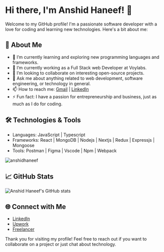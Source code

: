 # Hi there, I'm Anshid Haneef! 👋

Welcome to my GitHub profile! I'm a passionate software developer with a love for coding and learning new technologies. Here's a bit about me:

## 🚀 About Me
- 🌱 I’m currently learning and exploring new programming languages and frameworks.
- 💼 I’m currently working as a Full Stack web Developer at Voylabs.
- 👯 I’m looking to collaborate on interesting open-source projects.
- 💬 Ask me about anything related to web development, software engineering, or technology in general.
- 📫 How to reach me: [Gmail](anshidhaneefa70@gmail.com) | [LinkedIn](https://www.linkedin.com/in/anshid-haneefa/)
- ⚡ Fun fact: I have a passion for entrepreneurship and business, just as much as I do for coding.

## 🛠️ Technologies & Tools
- Languages: JavaScript | Typescript
- Frameworks: React | MongoDB | Nodejs | Nextjs | Redux | Expressjs | Mongoose 
- Tools: Postman | Figma | Vscode | Npm | Webpack
<p align="left"> <img src="https://komarev.com/ghpvc/?username=anshidhaneef&label=Profile%20views&color=0e75b6&style=flat" alt="anshidhaneef" /> </p>

## 📈 GitHub Stats
![Anshid Haneef's GitHub stats](https://github-readme-stats.vercel.app/api?username=AnshidHaneef&show_icons=true&theme=radical)

## 🌐 Connect with Me
- [LinkedIn](https://www.linkedin.com/in/anshid-haneefa/)
- [Upwork](https://www.upwork.com/freelancers/~01be6f14866f46c663)
- [Freelancer](https://www.freelancer.com/u/anshidh5)

Thank you for visiting my profile! Feel free to reach out if you want to collaborate on a project or just chat about technology.
